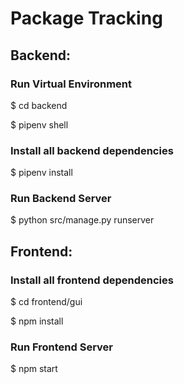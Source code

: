 # Package Tracking


## Backend:

### Run Virtual Environment

$ cd backend

$ pipenv shell

### Install all backend dependencies

$ pipenv install

### Run Backend Server

$ python src/manage.py runserver


## Frontend:

### Install all frontend dependencies

$ cd frontend/gui

$ npm install

### Run Frontend Server

$ npm start